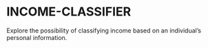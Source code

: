 # INCOME-CLASSIFIER
Explore the possibility of classifying income based on an individual’s personal information.
